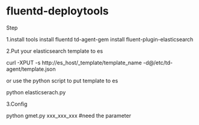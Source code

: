 # fluentd-deploytools
Step

1.install tools
install fluentd 
td-agent-gem install fluent-plugin-elasticsearch

2.Put your elasticsearch template to es

curl -XPUT -s http://es_host/_template/template_name -d@/etc/td-agent/template.json

or use the python script to put template to es

python elasticserach.py

3.Config

python gmet.py xxx_xxx_xxx  #need the parameter
